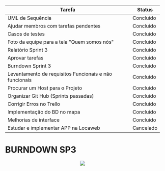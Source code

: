 |                             Tarefa                             |  Status   | 
|----------------------------------------------------------------|-----------|
| UML de Sequência                                               | Concluido |
| Ajudar membros com tarefas pendentes                           | Concluido |
| Casos de testes                                                | Concluido |
| Foto da equipe para a tela "Quem somos nós"                    | Concluido |
| Relatório Sprint 3                                             | Concluido |
| Aprovar tarefas                                                | Concluido |  
| Burndown Sprint 3                                              | Concluido | 
| Levantamento de requisitos Funcionais e não funcionais         | Concluido |
| Procurar um Host para o Projeto                                | Concluido | 
| Organizar Git Hub (Sprints passadas)                           | Concluido |
| Corrigir Erros no Trello                                       | Concluido |
| Implementação do BD no mapa                                    | Concluido |
| Melhorias de interface                                         | Concluido |
| Estudar e implementar APP na Locaweb                           | Cancelado |

# BURNDOWN SP3
 <div align = center>
 <img src="Imagens Turi/burndown-SP3.PNG">
 </div>
